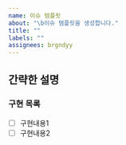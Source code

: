 ```yaml
---
name: 이슈 템플릿
about: "\b이슈 템플릿을 생성합니다."
title: ""
labels: ""
assignees: brgndyy
---
```


## 간략한 설명

### 구현 목록

- [ ] 구현내용1
- [ ] 구현내용2
